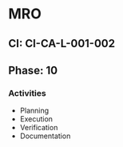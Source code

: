 # MRO

## CI: CI-CA-L-001-002
## Phase: 10

### Activities
- Planning
- Execution
- Verification
- Documentation
